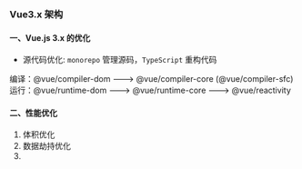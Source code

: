 ### Vue3.x 架构

#### 一、Vue.js 3.x 的优化

- 源代码优化: `monorepo` 管理源码，`TypeScript` 重构代码

编译：@vue/compiler-dom ---> @vue/compiler-core (@vue/compiler-sfc)
运行：@vue/runtime-dom ---> @vue/runtime-core ---> @vue/reactivity

#### 二、性能优化

1. 体积优化
2. 数据劫持优化
3. 
